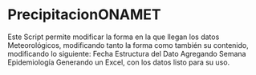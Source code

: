 # PrecipitacionONAMET
Este Script permite modificar la forma en la que llegan los datos Meteorológicos, modificando tanto la forma como también su contenido, modificando lo siguiente:  Fecha Estructura del Dato Agregando Semana Epidemiología Generando un Excel, con los datos listo para su uso.
